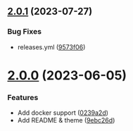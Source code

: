 ## [2.0.1](https://github.com/Pradumnasaraf/Snippets/compare/v2.0.0...v2.0.1) (2023-07-27)


### Bug Fixes

* releases.yml ([9573f06](https://github.com/Pradumnasaraf/Snippets/commit/9573f062d3d5ecf7bd0cf08ec14404a6d764e76c))



# [2.0.0](https://github.com/Pradumnasaraf/Snippets/compare/9ebc26d7422931f35ea931d4088804a7bc493bbf...v2.0.0) (2023-06-05)


### Features

* Add docker support ([0239a2d](https://github.com/Pradumnasaraf/Snippets/commit/0239a2d5dfdc9292b1da7b24559c6b5a4d5d26e1))
* Add README & theme ([9ebc26d](https://github.com/Pradumnasaraf/Snippets/commit/9ebc26d7422931f35ea931d4088804a7bc493bbf))



